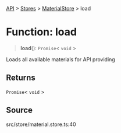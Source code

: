[API](../../../../../API.md) > [Stores](../../../index.md) > [MaterialStore](../index.md) > load

# Function: load

> **load**(): `Promise`\< `void` \>

Loads all available materials for API providing

## Returns

`Promise`\< `void` \>

## Source

src/store/material.store.ts:40
